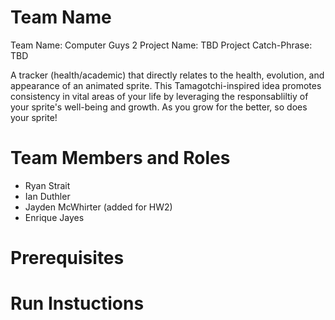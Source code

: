 # Team Name

Team Name: Computer Guys 2
Project Name: TBD
Project Catch-Phrase: TBD

A tracker (health/academic) that directly relates to the health, evolution, and appearance of an animated sprite. This Tamagotchi-inspired idea promotes consistency in vital areas of your life by leveraging the responsabliltiy of your sprite's well-being and growth. As you grow for the better, so does your sprite! 

# Team Members and Roles

* Ryan Strait 
* Ian Duthler 
* Jayden McWhirter (added for HW2)
* Enrique Jayes

# Prerequisites

# Run Instuctions
